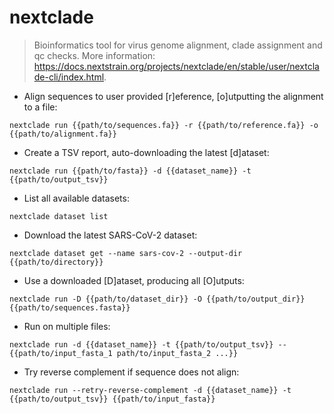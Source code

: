# nextclade

> Bioinformatics tool for virus genome alignment, clade assignment and qc checks.
> More information: <https://docs.nextstrain.org/projects/nextclade/en/stable/user/nextclade-cli/index.html>.

- Align sequences to user provided [r]eference, [o]utputting the alignment to a file:

`nextclade run {{path/to/sequences.fa}} -r {{path/to/reference.fa}} -o {{path/to/alignment.fa}}`

- Create a TSV report, auto-downloading the latest [d]ataset:

`nextclade run {{path/to/fasta}} -d {{dataset_name}} -t {{path/to/output_tsv}}`

- List all available datasets:

`nextclade dataset list`

- Download the latest SARS-CoV-2 dataset:

`nextclade dataset get --name sars-cov-2 --output-dir {{path/to/directory}}`

- Use a downloaded [D]ataset, producing all [O]utputs:

`nextclade run -D {{path/to/dataset_dir}} -O {{path/to/output_dir}} {{path/to/sequences.fasta}}`

- Run on multiple files:

`nextclade run -d {{dataset_name}} -t {{path/to/output_tsv}} -- {{path/to/input_fasta_1 path/to/input_fasta_2 ...}}`

- Try reverse complement if sequence does not align:

`nextclade run --retry-reverse-complement -d {{dataset_name}} -t {{path/to/output_tsv}} {{path/to/input_fasta}}`
